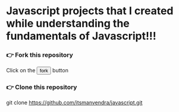 
<h1><strong>Javascript projects that I created while understanding the fundamentals of Javascript!!!</strong></h1>


<h3>👉 Fork this repository</h3>

Click on the <button> fork </button> button

<h3>👉 Clone this repository</h3>

git clone https://github.com/itsmanvendra/javascript.git
